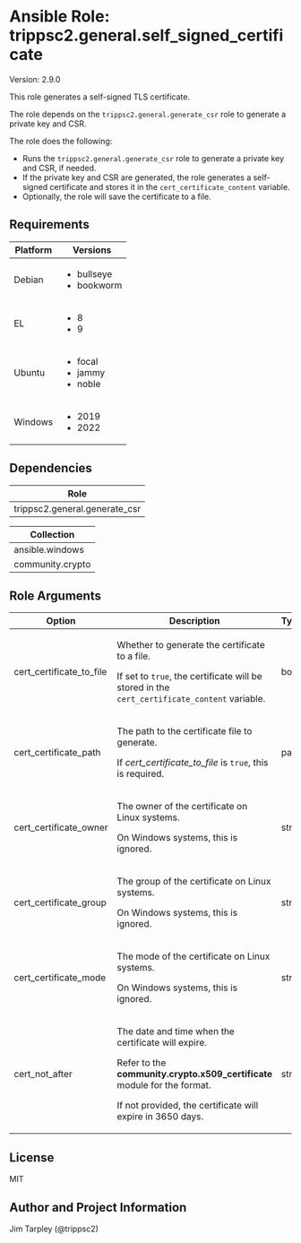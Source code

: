 <!-- BEGIN_ANSIBLE_DOCS -->

# Ansible Role: trippsc2.general.self_signed_certificate
Version: 2.9.0

This role generates a self-signed TLS certificate.

The role depends on the `trippsc2.general.generate_csr` role to generate a private key and CSR.

The role does the following:
  - Runs the `trippsc2.general.generate_csr` role to generate a private key and CSR, if needed.
  - If the private key and CSR are generated, the role generates a self-signed certificate and stores it in the `cert_certificate_content` variable.
  - Optionally, the role will save the certificate to a file.


## Requirements

| Platform | Versions |
| -------- | -------- |
| Debian | <ul><li>bullseye</li><li>bookworm</li></ul> |
| EL | <ul><li>8</li><li>9</li></ul> |
| Ubuntu | <ul><li>focal</li><li>jammy</li><li>noble</li></ul> |
| Windows | <ul><li>2019</li><li>2022</li></ul> |

## Dependencies
| Role |
| ---- |
| trippsc2.general.generate_csr |

| Collection |
| ---------- |
| ansible.windows |
| community.crypto |

## Role Arguments
|Option|Description|Type|Required|Choices|Default|
|---|---|---|---|---|---|
| cert_certificate_to_file | <p>Whether to generate the certificate to a file.</p><p>If set to `true`, the certificate will be stored in the `cert_certificate_content` variable.</p> | bool | no |  | True |
| cert_certificate_path | <p>The path to the certificate file to generate.</p><p>If *cert_certificate_to_file* is `true`, this is required.</p> | path | no |  |  |
| cert_certificate_owner | <p>The owner of the certificate on Linux systems.</p><p>On Windows systems, this is ignored.</p> | str | no |  | root |
| cert_certificate_group | <p>The group of the certificate on Linux systems.</p><p>On Windows systems, this is ignored.</p> | str | no |  | root |
| cert_certificate_mode | <p>The mode of the certificate on Linux systems.</p><p>On Windows systems, this is ignored.</p> | str | no |  | 0644 |
| cert_not_after | <p>The date and time when the certificate will expire.</p><p>Refer to the **community.crypto.x509_certificate** module for the format.</p><p>If not provided, the certificate will expire in 3650 days.</p> | str | no |  |  |


## License
MIT

## Author and Project Information
Jim Tarpley (@trippsc2)
<!-- END_ANSIBLE_DOCS -->
